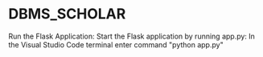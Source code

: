 # DBMS_SCHOLAR
Run the Flask Application: Start the Flask application by running app.py:
In the Visual Studio Code terminal enter command "python app.py"
